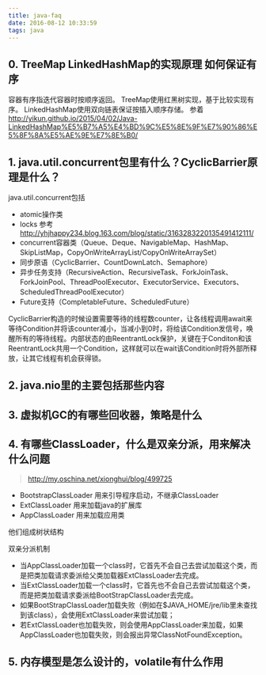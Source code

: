 ```yaml
---
title: java-faq
date: 2016-08-12 10:33:59
tags: java
---
```


## 0. TreeMap LinkedHashMap的实现原理 如何保证有序
容器有序指迭代容器时按顺序返回。
TreeMap使用红黑树实现，基于比较实现有序。
LinkedHashMap使用双向链表保证按插入顺序存储。
参着<http://yikun.github.io/2015/04/02/Java-LinkedHashMap%E5%B7%A5%E4%BD%9C%E5%8E%9F%E7%90%86%E5%8F%8A%E5%AE%9E%E7%8E%B0/>

## 1. java.util.concurrent包里有什么？CyclicBarrier原理是什么？

java.util.concurrent包括

- atomic操作类
- locks 参考 <http://yhjhappy234.blog.163.com/blog/static/3163283220135491412111/>
- concurrent容器类（Queue、Deque、NavigableMap、HashMap、SkipListMap，CopyOnWriteArrayList/CopyOnWriteArraySet）
- 同步原语（CyclicBarrier、CountDownLatch、Semaphore）
- 异步任务支持（RecursiveAction、RecursiveTask、ForkJoinTask、ForkJoinPool、ThreadPoolExecutor、ExecutorService、Executors、ScheduledThreadPoolExecutor）
- Future支持（CompletableFuture、ScheduledFuture）

CyclicBarrier构造的时候设置需要等待的线程数counter，让各线程调用await来等待Condition并将该counter减小，当减小到0时，将给该Condition发信号，唤醒所有的等待线程。内部状态的由ReentrantLock保护，关键在于Conditon和该ReentrantLock共用一个Condition，这样就可以在wait该Condition时将外部所释放，让其它线程有机会获得锁。


## 2. java.nio里的主要包括那些内容

## 3. 虚拟机GC的有哪些回收器，策略是什么

## 4. 有哪些ClassLoader，什么是双亲分派，用来解决什么问题

> http://my.oschina.net/xionghui/blog/499725

- BootstrapClassLoader 用来引导程序启动，不继承ClassLoader
- ExtClassLoader 用来加载java的扩展库
- AppClassLoader 用来加载应用类

他们组成树状结构

双亲分派机制

- 当AppClassLoader加载一个class时，它首先不会自己去尝试加载这个类，而是把类加载请求委派给父类加载器ExtClassLoader去完成。
- 当ExtClassLoader加载一个class时，它首先也不会自己去尝试加载这个类，而是把类加载请求委派给BootStrapClassLoader去完成。
- 如果BootStrapClassLoader加载失败（例如在$JAVA_HOME/jre/lib里未查找到该class），会使用ExtClassLoader来尝试加载；
- 若ExtClassLoader也加载失败，则会使用AppClassLoader来加载，如果AppClassLoader也加载失败，则会报出异常ClassNotFoundException。

## 5. 内存模型是怎么设计的，volatile有什么作用
